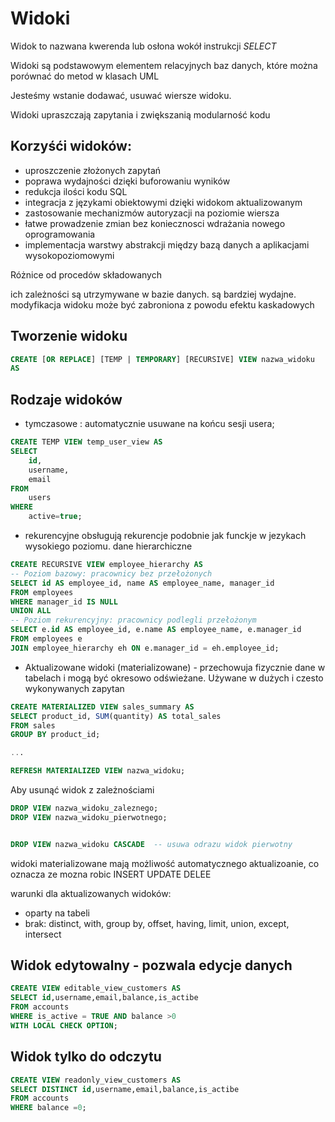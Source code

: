 # Widoki

Widok to nazwana kwerenda lub osłona wokół instrukcji *SELECT*

Widoki są podstawowym elementem relacyjnych baz danych, które można porównać do metod w klasach UML

Jesteśmy wstanie dodawać, usuwać wiersze widoku.

Widoki upraszczają zapytania i zwiększanią modularność kodu

## Korzyśći widoków:
- uproszczenie złożonych zapytań
- poprawa wydajności dzięki buforowaniu wyników
- redukcja ilości kodu SQL
- integracja z językami obiektowymi dzięki widokom aktualizowanym
- zastosowanie mechanizmów autoryzacji na poziomie wiersza
- łatwe prowadzenie zmian bez koniecznosci wdrażania nowego oprogramowania
- implementacja warstwy abstrakcji między bazą danych a aplikacjami wysokopoziomowymi

Różnice od procedów składowanych

ich zależności są utrzymywane w bazie danych. są bardziej wydajne. modyfikacja widoku może być zabroniona z powodu efektu kaskadowych

## Tworzenie widoku
```sql
CREATE [OR REPLACE] [TEMP | TEMPORARY] [RECURSIVE] VIEW nazwa_widoku
AS
```

## Rodzaje widoków

- tymczasowe : automatycznie usuwane na końcu sesji usera;
~~~~sql
CREATE TEMP VIEW temp_user_view AS
SELECT
    id,
    username,
    email
FROM
    users
WHERE
    active=true;
~~~~
- rekurencyjne obsługują rekurencje podobnie jak funckje w jezykach wysokiego poziomu. dane hierarchiczne
```sql
CREATE RECURSIVE VIEW employee_hierarchy AS
-- Poziom bazowy: pracownicy bez przełożonych
SELECT id AS employee_id, name AS employee_name, manager_id
FROM employees
WHERE manager_id IS NULL
UNION ALL
-- Poziom rekurencyjny: pracownicy podlegli przełożonym
SELECT e.id AS employee_id, e.name AS employee_name, e.manager_id
FROM employees e
JOIN employee_hierarchy eh ON e.manager_id = eh.employee_id;

```

- Aktualizowane widoki (materializowane) - przechowuja fizycznie dane w tabelach i mogą być okresowo odświeżane. Używane w dużych i czesto wykonywanych zapytan
```sql
CREATE MATERIALIZED VIEW sales_summary AS
SELECT product_id, SUM(quantity) AS total_sales
FROM sales
GROUP BY product_id;

...

REFRESH MATERIALIZED VIEW nazwa_widoku;
```
Aby usunąć widok z zależnościami
```sql
DROP VIEW nazwa_widoku_zaleznego;
DROP VIEW nazwa_widoku_pierwotnego;


DROP VIEW nazwa_widoku CASCADE  -- usuwa odrazu widok pierwotny
```

widoki materializowane mają możliwość automatycznego aktualizoanie, co oznacza ze mozna robic INSERT UPDATE DELEE

warunki dla aktualizowanych widoków:
- oparty na tabeli
- brak: distinct, with, group by, offset, having, limit, union, except, intersect

## Widok edytowalny - pozwala edycje danych
```sql
CREATE VIEW editable_view_customers AS
SELECT id,username,email,balance,is_actibe
FROM accounts
WHERE is_active = TRUE AND balance >0
WITH LOCAL CHECK OPTION;
```
## Widok tylko do odczytu
```sql
CREATE VIEW readonly_view_customers AS
SELECT DISTINCT id,username,email,balance,is_actibe
FROM accounts
WHERE balance =0;
```